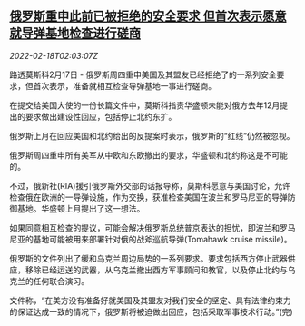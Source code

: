 <!--1645151462000-->
[俄罗斯重申此前已被拒绝的安全要求 但首次表示愿意就导弹基地检查进行磋商](https://cn.reuters.com/article/russia-us-eu-security-request-0218-idCNKBS2KN05K)
------

<div><i>2022-02-18T02:03:07Z</i></div><p>路透莫斯科2月17日 - 俄罗斯周四重申美国及其盟友已经拒绝了的一系列安全要求，但首次表示，准备就相互检查导弹基地一事进行磋商。</p><p>在提交给美国大使的一份长篇文件中，莫斯科指责华盛顿未能对俄方去年12月提出的要求做出建设性回应，包括停止北约东扩。</p><p>俄罗斯上月在回应美国和北约给出的反提案时表示，俄罗斯的“红线”仍然被忽视。</p><p>俄罗斯周四重申所有美军从中欧和东欧撤出的要求，华盛顿和北约称这是不可能的。</p><p>不过，俄新社(RIA)援引俄罗斯外交部的话报导称，莫斯科愿意与美国讨论，允许检查俄在欧洲的一导弹设施，作为交换，获准检查美国在波兰和罗马尼亚的导弹防御基地。华盛顿上月提出了这一想法。</p><p>如果同意相互检查的提议，可能会解决俄罗斯总统普京表达的担忧，即波兰和罗马尼亚的基地可能被用来部署针对俄的战斧巡航导弹(Tomahawk cruise missile)。</p><p>俄罗斯的文件列出了缓和乌克兰周边局势的一系列要求。要求包括西方停止武器供应，移除已经运送的武器，从乌克兰撤出西方军事顾问和教官，以及停止北约与乌克兰的任何联合演习。</p><p>文件称，“在美方没有准备好就美国及其盟友对我们安全的坚定、具有法律约束力的保证达成一致的情况下，俄罗斯将被迫做出回应，包括采取军事技术行动。”(完)</p>
